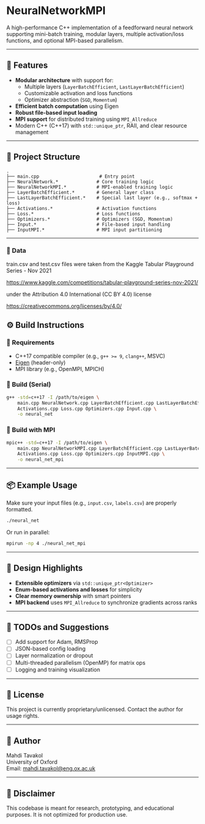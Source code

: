 
# NeuralNetworkMPI

A high-performance C++ implementation of a feedforward neural network supporting mini-batch training, modular layers, multiple activation/loss functions, and optional MPI-based parallelism.

---

## 🚀 Features

- **Modular architecture** with support for:
  - Multiple layers (`LayerBatchEfficient`, `LastLayerBatchEfficient`)
  - Customizable activation and loss functions
  - Optimizer abstraction (`SGD`, `Momentum`)
- **Efficient batch computation** using Eigen
- **Robust file-based input loading**
- **MPI support** for distributed training using `MPI_Allreduce`
- Modern C++ (C++17) with `std::unique_ptr`, RAII, and clear resource management

---

## 📁 Project Structure

```
.
├── main.cpp                      # Entry point
├── NeuralNetwork.*              # Core training logic
├── NeuralNetworkMPI.*           # MPI-enabled training logic
├── LayerBatchEfficient.*        # General layer class
├── LastLayerBatchEfficient.*    # Special last layer (e.g., softmax + loss)
├── Activations.*                # Activation functions
├── Loss.*                       # Loss functions
├── Optimizers.*                 # Optimizers (SGD, Momentum)
├── Input.*                      # File-based input handling
├── InputMPI.*                   # MPI input partitioning
```

---

### 🧱 Data
train.csv and test.csv files were taken from the Kaggle Tabular Playground Series - Nov 2021 

https://www.kaggle.com/competitions/tabular-playground-series-nov-2021/ 

under the Attribution 4.0 International (CC BY 4.0) license 

https://creativecommons.org/licenses/by/4.0/

## ⚙️ Build Instructions

### 🧱 Requirements

- C++17 compatible compiler (e.g., `g++ >= 9`, `clang++`, MSVC)
- [Eigen](https://eigen.tuxfamily.org/) (header-only)
- MPI library (e.g., OpenMPI, MPICH)

### 🧪 Build (Serial)

```bash
g++ -std=c++17 -I /path/to/eigen \
    main.cpp NeuralNetwork.cpp LayerBatchEfficient.cpp LastLayerBatchEfficient.cpp \
    Activations.cpp Loss.cpp Optimizers.cpp Input.cpp \
    -o neural_net
```

### 🚀 Build with MPI

```bash
mpic++ -std=c++17 -I /path/to/eigen \
    main.cpp NeuralNetworkMPI.cpp LayerBatchEfficient.cpp LastLayerBatchEfficient.cpp \
    Activations.cpp Loss.cpp Optimizers.cpp InputMPI.cpp \
    -o neural_net_mpi
```

---

## 📦 Example Usage

Make sure your input files (e.g., `input.csv`, `labels.csv`) are properly formatted.

```bash
./neural_net
```

Or run in parallel:

```bash
mpirun -np 4 ./neural_net_mpi
```

---

## 🧠 Design Highlights

- **Extensible optimizers** via `std::unique_ptr<Optimizer>`
- **Enum-based activations and losses** for simplicity
- **Clear memory ownership** with smart pointers
- **MPI backend** uses `MPI_Allreduce` to synchronize gradients across ranks

---

## 📌 TODOs and Suggestions

- [ ] Add support for Adam, RMSProp
- [ ] JSON-based config loading
- [ ] Layer normalization or dropout
- [ ] Multi-threaded parallelism (OpenMP) for matrix ops
- [ ] Logging and training visualization

---

## 📄 License

This project is currently proprietary/unlicensed. Contact the author for usage rights.

---

## 👤 Author

Mahdi Tavakol  
University of Oxford  
Email: mahdi.tavakol@eng.ox.ac.uk

---

## 🧪 Disclaimer

This codebase is meant for research, prototyping, and educational purposes. It is not optimized for production use.
